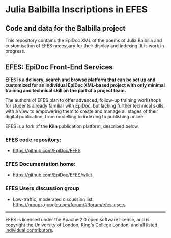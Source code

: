 # Julia Balbilla Inscriptions in EFES

## Code and data for the Balbilla project

This repository contains the EpiDoc XML of the poems of Julia Balbilla and customisation of EFES necessary for their display and indexing. It is work in progress.

## EFES: EpiDoc Front-End Services

**EFES is a delivery, search and browse platform that can be set up and customized for an individual EpiDoc XML-based project with only minimal training and technical skill on the part of a project team.**

The authors of EFES plan to offer advanced, follow-up training workshops for students already familiar with EpiDoc, but lacking further technical skills, with a view to empowering them to create and manage all stages of their digital publication, from modelling to indexing to publishing online.

EFES is a fork of the **Kiln** publication platform, described below.

### EFES code repository:

* https://github.com/EpiDoc/EFES

### EFES Documentation home:

* https://github.com/EpiDoc/EFES/wiki/

### EFES Users discussion group

* Low-traffic, moderated discussion list: <https://groups.google.com/forum/#!forum/efes-users>

----

EFES is licensed under the Apache 2.0 open software license,
and is copyright the University of London, King's College London,
and all [listed individual contributors](https://github.com/EpiDoc/EFES/wiki/About-the-project).

